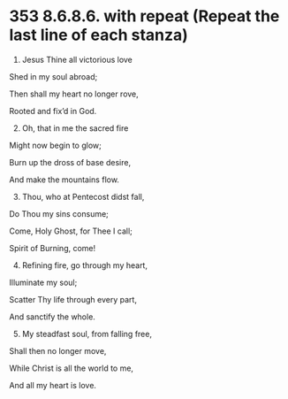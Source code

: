 # 353 8.6.8.6. with repeat (Repeat the last line of each stanza)

1.  Jesus Thine all victorious love

Shed in my soul abroad;

Then shall my heart no longer rove,

Rooted and fix’d in God.

2.  Oh, that in me the sacred fire

Might now begin to glow;

Burn up the dross of base desire,

And make the mountains flow.

3.  Thou, who at Pentecost didst fall,

Do Thou my sins consume;

Come, Holy Ghost, for Thee I call;

Spirit of Burning, come!

4.  Refining fire, go through my heart,

Illuminate my soul;

Scatter Thy life through every part,

And sanctify the whole.

5.  My steadfast soul, from falling free,

Shall then no longer move,

While Christ is all the world to me,

And all my heart is love.

